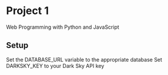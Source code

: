 # Project 1

Web Programming with Python and JavaScript


## Setup
Set the DATABASE_URL variable to the appropriate database
Set DARKSKY_KEY to your Dark Sky API key